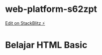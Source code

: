 # web-platform-s62zpt

[Edit on StackBlitz ⚡️](https://stackblitz.com/edit/web-platform-s62zpt)

# Belajar HTML Basic
